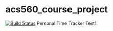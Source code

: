 # acs560_course_project
[![Build Status](https://travis-ci.org/nguytk01/tourgen.svg?branch=master)](https://travis-ci.org/nguytk01/tourgen)
Personal Time Tracker
Test1
